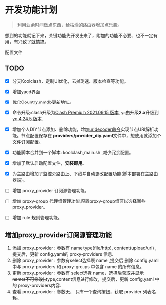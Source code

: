 # 开发功能计划
> 利用业余时间做点东西，给枯燥的路由器增加点乐趣。

想到的功能就记下来，关键功能先开发出来了，附加的功能不必要、也不一定有用，有兴致了就搞搞。

配置文件

## TODO

- [x] 分支Koolclash，定制UI优化，去掉测速、版本检查等功能。
- [x] 增加yacd界面
- [x] 优化Country.mmdb更新地址。
- [x] 命令升级:clash升级为[Clash Premium 2021.09.15 版本](https://github.com/vlikev/clash_binary/tree/f3c4db627f8d091682dc26d5bfe5efd7ad93a8f4/premium/), `yq`由升级**2.x**升级到[yq 4.24.5 版本](https://github.com/mikefarah/yq/).
- [x] 增加个人DIY节点添加、删除功能，增加[uridecoder命令](https://github.com/learnhard-cn/uridecoder)实现节点URI解析功能。节点配置保存在 **providers/provider_diy.yaml**文件中，想使用就添加个文件订阅配置。
- [x] 功能脚本合并到一个脚本: koolclash_main.sh ,减少冗余配置。
- [x] 增加了默认启动配置文件，**安装即用**。
- [x] 为主路由增加了监控旁路由上、下线并自动更改配置功能(脚本部署在主路由器端)。
- [ ] 增加 proxy_provider 订阅源管理功能。
- [ ] 增加 proxy-group 代理组管理功能,配置proxy-group组可以选择哪些 proxy_provider。
- [ ] 增加 rule 规则管理功能。


## 增加proxy_provider订阅源管理功能

1. 添加 proxy_provider : 参数有 name,type(file/http), content(upload/url) , 提交后，更新 config.yaml的 proxy-providers 信息.
2. 删除 proxy_provider : 参数有select选择项 name ,提交后 删除 config.yaml 中与 proxy-providers 和 proxy-groups 中包含 name 的所有信息。
3. 更新 proxy_provider : 参数有 select选择 name，选择后获取并显示 ~~name(不可修改),~~type,content信息进行修改，提交后，更新 config.yaml 中的 proxy-providers内容.
4. 查看 proxy_provider : 参数无， 只有一个查询按钮，获取 provider 列表名称。



